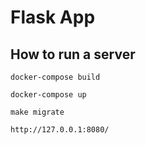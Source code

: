 # Flask App

## How to run a server

```
docker-compose build
```

```
docker-compose up
```

```
make migrate
```

```
http://127.0.0.1:8080/
```
